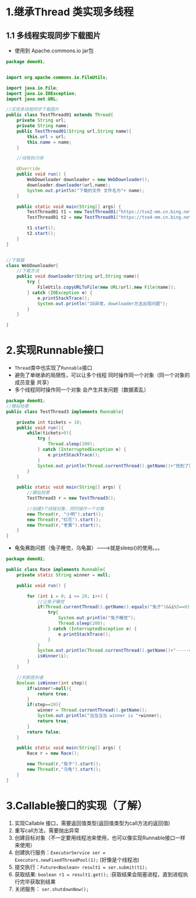 # 1.继承Thread 类实现多线程

## 1.1 多线程实现同步下载图片

- 使用到 Apache.commons.io jar包

```java
package demo01;


import org.apache.commons.io.FileUtils;

import java.io.File;
import java.io.IOException;
import java.net.URL;

//实现多线程同步下载图片
public class TestThread01 extends Thread{
    private String url;
    private String name;
    public TestThread01(String url,String name){
        this.url = url;
        this.name = name;
    }

    //线程执行体

    @Override
    public void run() {
        WebDownloader downloader = new WebDownloader();
        downloader.downloader(url,name);
        System.out.println("下载的文件 文件名为"+ name);
    }

    public static void main(String[] args) {
        TestThread01 t1 = new TestThread01("https://tse2-mm.cn.bing.net/th/id/OIP.WItaXdICxOycfyWN9d8veQHaHa?w=182&h=182&c=7&o=5&dpr=1.75&pid=1.7","1.jpg");
        TestThread01 t2 = new TestThread01("https://tse4-mm.cn.bing.net/th/id/OIP.ZZAqlHy-0MZIt-Jet0BpMAHaJ4?w=182&h=243&c=7&o=5&dpr=1.75&pid=1.7","2.jpg");

        t1.start();
        t2.start();
    }
}


//下载器
class WebDownloader{
    //下载方法
    public void downloader(String url,String name){
        try {
            FileUtils.copyURLToFile(new URL(url),new File(name));
        } catch (IOException e) {
            e.printStackTrace();
            System.out.println("IO异常，downloader方法出现问题");
        }
    }

}
```





# 2.实现Runnable接口

- `Thread`类中也实现了`Runnable`接口
- 避免了单继承的局限性，可以让多个线程 同时操作同一个对象（同一个对象的成员变量 共享）
- 多个线程同时操作同一个对象 会产生并发问题（数据紊乱）

```java
package demo01;
//模拟抢票
public class TestThread3 implements Runnable{

    private int tickets = 10;
    public void run(){
        while(tickets>0){
            try {
                Thread.sleep(200);
            } catch (InterruptedException e) {
                e.printStackTrace();
            }
            System.out.println(Thread.currentThread().getName()+"抢到了第"+tickets--+"张票");
        }
    }

    public static void main(String[] args) {
        //模拟抢票
        TestThread3 r = new TestThread3();

        //创建3个线程对象，同时操作一个对象
        new Thread(r, "小明").start();
        new Thread(r,"红花").start();
        new Thread(r,"老黄").start();
    }
}

```



- 龟兔赛跑问题（兔子睡觉，乌龟赢）--->就是sleep()的使用。。。

```java
package demo01;

public class Race implements Runnable{
    private static String winner = null;

    public void run() {

        for (int i = 0; i <= 20; i++) {
            //让兔子睡觉
            if(Thread.currentThread().getName().equals("兔子")&&i%5==0){
                try{
                    System.out.println("兔子睡觉");
                    Thread.sleep(200);
                } catch (InterruptedException e) {
                    e.printStackTrace();
                }
            }
            System.out.println(Thread.currentThread().getName()+"----->跑了"+i+"步");
            isWinner(i);
        }
    }

    //判断胜利者
    Boolean isWinner(int step){
        if(winner!=null){
            return true;
        }
        if(step==20){
            winner = Thread.currentThread().getName();
            System.out.println("当当当当 winner is "+winner);
            return true;
        }
        return false;
    }

    public static void main(String[] args) {
        Race r = new Race();

        new Thread(r,"兔子").start();
        new Thread(r,"乌龟").start();
    }
}

```



# 3.Callable接口的实现（了解）

1. 实现Callable 接口，需要返回值类型(返回值类型为call方法的返回值)
2. 重写call方法，需要抛出异常
3. 创建目标对象（不一定要用线程池来使用，也可以像实现Runnable接口一样来使用）
4. 创建执行服务：`ExecutorService ser = Executors.newFixedThreadPool(1);` (好像是个线程池)
5. 提交执行：`Future<Boolean> result1 = ser.submit(t1);`
6. 获取结果: `boolean r1 = result1.get();` :获取结果会阻塞进程，直到进程执行完毕获取到结果
7. 关闭服务： `ser.shutdownNow();`

